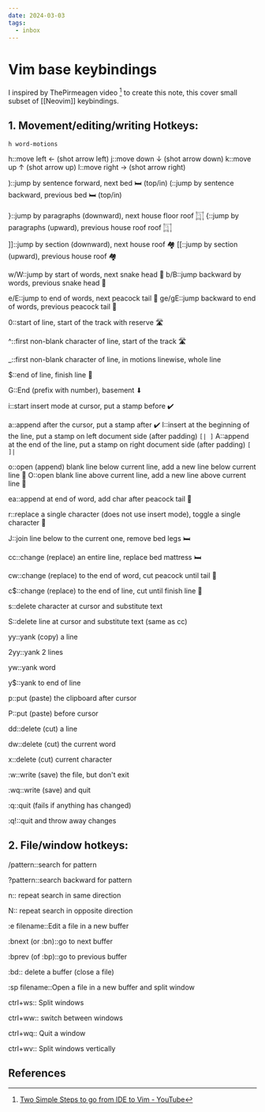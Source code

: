 ```yaml
---
date: 2024-03-03
tags:
  - inbox
---
```


# Vim base keybindings

I inspired by ThePirmeagen video [^1] to create this note, this cover small
subset of [[Neovim]] keybindings.



## 1. Movement/editing/writing Hotkeys:

`h word-motions`

h::move left ← (shot arrow left)
j::move down ↓ (shot arrow down)
k::move up ↑ (shot arrow up)
l::move right → (shot arrow right)

)::jump by sentence forward, next bed 🛏️ (top/in)
(::jump by sentence backward, previous bed 🛏️ (top/in)

}::jump by paragraphs (downward), next house floor roof 𓉩
{::jump by paragraphs (upward), previous house roof roof 𓉩

]]::jump by section (downward), next house roof 🏘️
[[::jump by section (upward), previous house roof 🏘️

w/W::jump by start of words, next snake head 🐍
b/B::jump backward by words, previous snake head 🐍

e/E::jump to end of words, next peacock tail 🦚
ge/gE::jump backward to end of words, previous peacock tail 🦚

0::start of line, start of the track with reserve 🛣️

^::first non-blank character of line, start of the track 🛣️

_::first non-blank character of line, in motions linewise, whole line

$::end of line, finish line 🏁

G::End (prefix with number), basement ⬇

i::start insert mode at cursor, put a stamp before ✔️

a::append after the cursor, put a stamp after ✔️
I::insert at the beginning of the line, put a stamp on left document side (after padding) `[| ]`
A::append at the end of the line, put a stamp on right document side (after padding) `[ ]|`

o::open (append) blank line below current line, add a new line below current line 📝
O::open blank line above current line, add a new line above current line 📝

ea::append at end of word, add char after peacock tail 🦚

r::replace a single character (does not use insert mode), toggle a single character 🔄

J::join line below to the current one, remove bed legs 🛏️

cc::change (replace) an entire line, replace bed mattress 🛏️

cw::change (replace) to the end of word, cut peacock until tail 🦚

c$::change (replace) to the end of line, cut until finish line 🏁

s::delete character at cursor and substitute text

S::delete line at cursor and substitute text (same as cc)

yy::yank (copy) a line

2yy::yank 2 lines

yw::yank word

y$::yank to end of line

p::put (paste) the clipboard after cursor

P::put (paste) before cursor

dd::delete (cut) a line

dw::delete (cut) the current word

x::delete (cut) current character

:w::write (save) the file, but don't exit

:wq::write (save) and quit

:q::quit (fails if anything has changed)

:q!::quit and throw away changes



## 2. File/window hotkeys:

/pattern::search for pattern

?pattern::search backward for pattern

n::	repeat search in same direction

N::	repeat search in opposite direction

:e filename::Edit a file in a new buffer

:bnext (or :bn)::go to next buffer

:bprev (of :bp)::go to previous buffer

:bd::	delete a buffer (close a file)

:sp filename::Open a file in a new buffer and split window

ctrl+ws::	Split windows

ctrl+ww::	switch between windows

ctrl+wq::	Quit a window

ctrl+wv::	Split windows vertically

## References

[^1]: [Two Simple Steps to go from IDE to Vim - YouTube](https://www.youtube.com/watch?v=1UXHsCT18wE)
